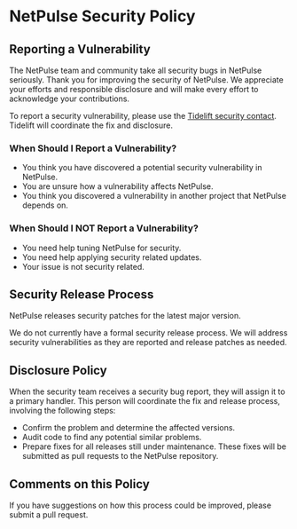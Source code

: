 # NetPulse Security Policy

## Reporting a Vulnerability

The NetPulse team and community take all security bugs in NetPulse seriously. Thank you for improving the security of NetPulse. We appreciate your efforts and responsible disclosure and will make every effort to acknowledge your contributions.

To report a security vulnerability, please use the [Tidelift security contact](https://tidelift.com/security). Tidelift will coordinate the fix and disclosure.

### When Should I Report a Vulnerability?

- You think you have discovered a potential security vulnerability in NetPulse.
- You are unsure how a vulnerability affects NetPulse.
- You think you discovered a vulnerability in another project that NetPulse depends on.

### When Should I NOT Report a Vulnerability?

- You need help tuning NetPulse for security.
- You need help applying security related updates.
- Your issue is not security related.

## Security Release Process

NetPulse releases security patches for the latest major version.

We do not currently have a formal security release process. We will address security vulnerabilities as they are reported and release patches as needed.

## Disclosure Policy

When the security team receives a security bug report, they will assign it to a primary handler. This person will coordinate the fix and release process, involving the following steps:

- Confirm the problem and determine the affected versions.
- Audit code to find any potential similar problems.
- Prepare fixes for all releases still under maintenance. These fixes will be submitted as pull requests to the NetPulse repository.

## Comments on this Policy

If you have suggestions on how this process could be improved, please submit a pull request.
